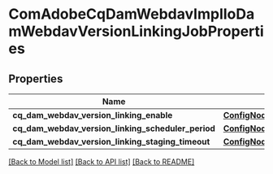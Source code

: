 # ComAdobeCqDamWebdavImplIoDamWebdavVersionLinkingJobProperties

## Properties
Name | Type | Description | Notes
------------ | ------------- | ------------- | -------------
**cq_dam_webdav_version_linking_enable** | [**ConfigNodePropertyBoolean**](ConfigNodePropertyBoolean.md) |  | [optional] 
**cq_dam_webdav_version_linking_scheduler_period** | [**ConfigNodePropertyInteger**](ConfigNodePropertyInteger.md) |  | [optional] 
**cq_dam_webdav_version_linking_staging_timeout** | [**ConfigNodePropertyInteger**](ConfigNodePropertyInteger.md) |  | [optional] 

[[Back to Model list]](../README.md#documentation-for-models) [[Back to API list]](../README.md#documentation-for-api-endpoints) [[Back to README]](../README.md)


